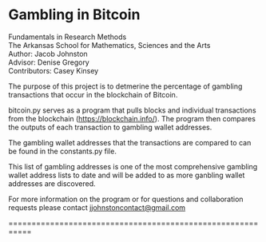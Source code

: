 Gambling in Bitcoin
==========================================================
Fundamentals in Research Methods														
The Arkansas School for Mathematics, Sciences and the Arts							
Author: Jacob Johnston 														
Advisor: Denise Gregory 															
Contributors: Casey Kinsey 												


The purpose of this project is to detmerine the percentage of gambling transactions that occur in the blockchain of
Bitcoin. 

bitcoin.py serves as a program that pulls blocks and individual transactions from the blockchain 
(https://blockchain.info/). The program then compares the outputs of each transaction to gambling wallet addresses. 

The gambling wallet addresses that the transactions are compared to can be found in the constants.py file. 

This list of gambling addresses is one of the most comprehensive gambling wallet address lists to date and will be
added to as more ganbling wallet addresses are discovered. 

For more information on the program or for questions and collaboration requests please contact 
jjohnstoncontact@gmail.com

===========================================================
